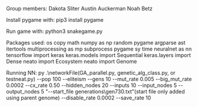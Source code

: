 Group members:
	Dakota Sliter
	Austin Auckerman
	Noah Betz

Install pygame with: 
	pip3 install pygame

Run game with:
  	python3 snakegame.py

Packages used:
	os
	copy
	math
	numpy as np
	random
	pygame
	argparse
	ast
	itertools
	multiprocessing as mp
	subprocess
	pygame
	sy
	time
	neuralnet as nn
	tensorflow import keras
	keras.models import Sequential
	keras.layers import Dense
	neato import Ecosystem
	neato import Genome

Running NN:
	py .\networkFile(GA_parallel.py, genetic_alg_class.py, or testneat.py) --pop 100 --eliteism --gens 10 --mut_rate 0.005 --big_mut_rate 0.0002 --cx_rate 0.50 --hidden_nodes 20 --inputs 10 --input_nodes 5 --output_nodes 5 "--start_file generations\gen730.txt"(start file only added using parent genome) --disable_rate 0.0002 --save_rate 10
